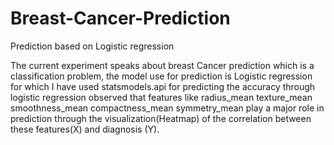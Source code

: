 # Breast-Cancer-Prediction
Prediction based on Logistic regression 


The current experiment speaks about breast Cancer prediction which is a classification problem, the model use for prediction is Logistic regression for which I have used statsmodels.api for predicting the accuracy through logistic regression observed that features like radius_mean texture_mean smoothness_mean compactness_mean symmetry_mean play a major role in prediction through the visualization(Heatmap) of the correlation between these features(X) and diagnosis (Y).
